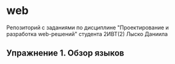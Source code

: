 # web
Репозиторий с заданиями по дисциплине "Проектирование и разработка web-решений" студента 2ИВТ(2) Лыско Даниила
## Упражнение 1. Обзор языков
